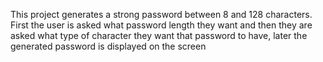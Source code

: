 This project generates a strong password between 8 and 128 characters. First the user is asked what password length they want and then they are asked what type of character they want that password to have, later the generated password is displayed on the screen